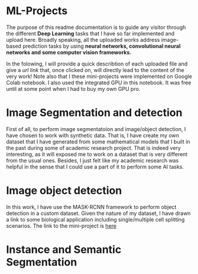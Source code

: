 # ML-Projects
The purpose of this readme documentation is to guide any visitor through the different **Deep Learning**  tasks that I have so far implemented and upload here.
Broadly speaking, all the uploaded works address image-based prediction tasks by using **neural networks, convolutional neural networks and some computer vision frameworks.**


In the folowing, I will provide a quick describtion of each uploaded file and give a *url link* that, once clicked on, will directly lead to the content of the very work! Note also that I these mini-projects were implemented on Google Colab notebook. I also used the integrated GPU in this notebook. It was free until at some point when I had to buy my own GPU pro.


# Image Segmentation and detection
First of all, to perform image segmentatoíon and image/object detection, I have chosen to work with synthetic data. That is, I have create my own dataset that I have generated from some mathematical models that I built in the past during some of academic research project. That is indeed very interesting, as it will exposed me to work on a dataset that is very different from the usual ones. Besides, I just felt like my academic research was helpful in the sense that I could use a part of it to perform some AI tasks.

# Image object detection
In this work, I have use the MASK-RCNN framework to perform object detection in a custom dataset. Given the nature of my dataset, I have drawn a link to some biological application including single/multiple cell splitting scenarios. The link to the mini-project is [here](https://github.com/musandur/ML-Projects/blob/main/Object_Detection.ipynb)

# Instance and Semantic Segmentation

